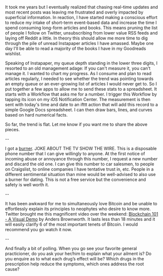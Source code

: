 
It took me years but I eventually realized that chasing real-time updates and most recent posts was leaving me frustrated and overly impacted by superficial information. In reaction, I have started making a conscious effort to reduce my intake of short-term event-based data and increase the time I spend consuming long-form articles and books. This means pruning the list of people I follow on Twitter, unsubscribing from lower value RSS feeds and laying off Reddit a little. In theory this should allow me more time to dig through the pile of unread Instapaper articles I have amassed. Maybe one day I'll be able to read a majority of the books I have in my Goodreads wishlist.

Speaking of Instapaper, my queue depth standing in the lower three digits, I resorted to an old management adage: If you can't measure it, you can't manage it. I wanted to chart my progress. As I consume and plan to read articles regularly, I needed to see whether the trend was pointing towards an empty queue or an ever-growing list of articles I would never get to. So I put together a few apps to allow me to send these stats to a spreadsheet. It starts with a Workflow that asks me for a number. I trigger this Workflow by tapping its icon on my iOS Notification Center. The measurement is then sent with today's time and date to an ifttt action that will add this record to a simple Google Docs spreadsheet. I can then draw bars, lines, and curves based on hard numerical facts.

So far, the trend is flat. Let me know if you want me to share the above pieces.

--

I got a [burner](https://burnerapp.com). JOKE ABOUT THE TV SHOW THE WIRE. This is a disposable phone number that I can give willingly to anyone. At the first notice of incoming abuse or annoyance through this number, I request a new number and discard the old one. I can give this number to car salesmen, to people on Craigslist, to online companies I have tentative trust in, etc. People in a different sentimental situation than mine would be well-advised to also use a burner for dating. This is not a free service but the convenience and safety is well worth it.

--

It has been awkward for me to simultaneously love Bitcoin and be unable to effortlessly explain its principles to neophytes who desire to know more. Twitter brought me this magnificent video over the weekend: [Blockchain 101 - A Visual Demo](https://www.youtube.com/watch?v=_160oMzblY8&feature=youtu.be) by Anders Brownworth. It lasts less than 18 minutes and it will easily clarify 6 of the most important tenets of Bitcoin. I would recommend you go watch it now.

--

And finally a bit of polling. When you go see your favorite general practicioner, do you ask your her/him to explain what your ailment is? Do you enquire as to what each drug’s effect will be? Which drugs in the prescription help reduce the symptoms, which ones address the root cause?
